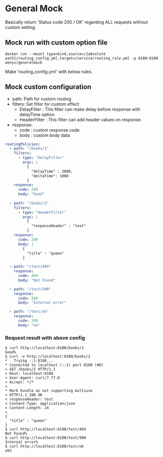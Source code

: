 # General Mock
Basically return 'Status code 200 / OK' regarding ALL requests without custom setting.

## Mock run with custom option file
```shell
docker run --mount type=bind,source=/{absolute path}/routing_config.yml,target=/service/routing_rule.yml -p 8100:8100 wenys/generalmock
```
Make 'routing_config.yml' with below rules.

## Mock custom configuration

- path: Path for custom routing
- filters: Set filter for custom effect
  - DelayFilter : This filter can make delay before response with delayTime option.
  - HeaderFilter : This filter can add header values on response.
- response:
  - code : custom response code
  - body : custom body data

```yml
routingPolicies:
  - path: "/books/1"
    filters:
      - type: "DelayFilter"
        args: |
          {
            "delayTime" : 2000,
            "deltaTime": 1000
          }
    response:
      code: 200
      body: "Good"
      
  - path: "/books/2"
    filters:
      - type: "HeaderFilter"
        args: |
          {
            "responseHeader" : "test"
          }
    response:
      code: 200
      body: |
        {
          "title" : "queen"
        }

  - path: "/test/404"
    response:
      code: 404
      body: "Not Found"

  - path: "/test/500"
    response:
      code: 500
      body: "Internal error"

  - path: "/test/ok"
    response:
      code: 200
      body: "ok"
```

### Request result with above config
```shell
$ curl http://localhost:8100/books/1
Good%
$ curl -v http://localhost:8100/books/2
*   Trying ::1:8100...
* Connected to localhost (::1) port 8100 (#0)
> GET /books/2 HTTP/1.1
> Host: localhost:8100
> User-Agent: curl/7.77.0
> Accept: */*
>
* Mark bundle as not supporting multiuse
< HTTP/1.1 200 OK
< responseHeader: test
< Content-Type: application/json
< Content-Length: 24
<
{
  "title" : "queen"
}
$ curl http://localhost:8100/test/404
Not Found%
$ curl http://localhost:8100/test/500
Internal error%
$ curl http://localhost:8100/test/ok
ok%
```
